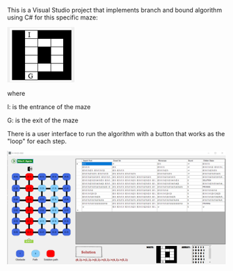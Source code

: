 This is a Visual Studio project that implements branch and bound algorithm using C# for this specific maze:


![](IMAGES/MAZE.png)

where

I: is the entrance of the maze

G: is the exit of the maze

There is a user interface to run the algorithm with a button that works as the "loop" for each step.

![](IMAGES/Screenshot.png)

